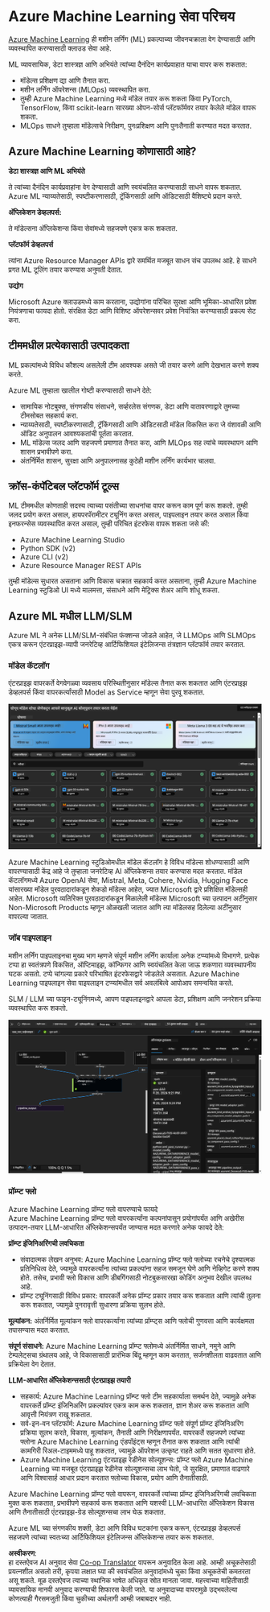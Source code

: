 <!--
CO_OP_TRANSLATOR_METADATA:
{
  "original_hash": "7fe541373802e33568e94e13226d463c",
  "translation_date": "2025-07-17T09:38:47+00:00",
  "source_file": "md/03.FineTuning/Introduce_AzureML.md",
  "language_code": "mr"
}
-->
# **Azure Machine Learning सेवा परिचय**

[Azure Machine Learning](https://ml.azure.com?WT.mc_id=aiml-138114-kinfeylo) ही मशीन लर्निंग (ML) प्रकल्पाच्या जीवनचक्राला वेग देण्यासाठी आणि व्यवस्थापित करण्यासाठी क्लाउड सेवा आहे.

ML व्यावसायिक, डेटा शास्त्रज्ञ आणि अभियंते त्यांच्या दैनंदिन कार्यप्रवाहात याचा वापर करू शकतात:

- मॉडेल्स प्रशिक्षण द्या आणि तैनात करा.
- मशीन लर्निंग ऑपरेशन्स (MLOps) व्यवस्थापित करा.
- तुम्ही Azure Machine Learning मध्ये मॉडेल तयार करू शकता किंवा PyTorch, TensorFlow, किंवा scikit-learn सारख्या ओपन-सोर्स प्लॅटफॉर्मवर तयार केलेले मॉडेल वापरू शकता.
- MLOps साधने तुम्हाला मॉडेल्सचे निरीक्षण, पुनःप्रशिक्षण आणि पुनःतैनाती करण्यात मदत करतात.

## Azure Machine Learning कोणासाठी आहे?

**डेटा शास्त्रज्ञ आणि ML अभियंते**

ते त्यांच्या दैनंदिन कार्यप्रवाहांना वेग देण्यासाठी आणि स्वयंचलित करण्यासाठी साधने वापरू शकतात.
Azure ML न्याय्यतेसाठी, स्पष्टीकरणासाठी, ट्रॅकिंगसाठी आणि ऑडिटसाठी वैशिष्ट्ये प्रदान करते.

**अ‍ॅप्लिकेशन डेव्हलपर्स:**

ते मॉडेल्सना अ‍ॅप्लिकेशन्स किंवा सेवांमध्ये सहजपणे एकत्र करू शकतात.

**प्लॅटफॉर्म डेव्हलपर्स**

त्यांना Azure Resource Manager APIs द्वारे समर्थित मजबूत साधन संच उपलब्ध आहे.
हे साधने प्रगत ML टूलिंग तयार करण्यास अनुमती देतात.

**उद्योग**

Microsoft Azure क्लाउडमध्ये काम करताना, उद्योगांना परिचित सुरक्षा आणि भूमिका-आधारित प्रवेश नियंत्रणाचा फायदा होतो.
संरक्षित डेटा आणि विशिष्ट ऑपरेशन्सवर प्रवेश नियंत्रित करण्यासाठी प्रकल्प सेट करा.

## टीममधील प्रत्येकासाठी उत्पादकता
ML प्रकल्पांमध्ये विविध कौशल्य असलेली टीम आवश्यक असते जी तयार करणे आणि देखभाल करणे शक्य करते.

Azure ML तुम्हाला खालील गोष्टी करण्यासाठी साधने देते:
- सामायिक नोटबुक्स, संगणकीय संसाधने, सर्व्हरलेस संगणक, डेटा आणि वातावरणाद्वारे तुमच्या टीमसोबत सहकार्य करा.
- न्याय्यतेसाठी, स्पष्टीकरणासाठी, ट्रॅकिंगसाठी आणि ऑडिटसाठी मॉडेल विकसित करा जे वंशावळी आणि ऑडिट अनुपालन आवश्यकतांची पूर्तता करतात.
- ML मॉडेल्स जलद आणि सहजपणे प्रमाणात तैनात करा, आणि MLOps सह त्यांचे व्यवस्थापन आणि शासन प्रभावीपणे करा.
- अंतर्निर्मित शासन, सुरक्षा आणि अनुपालनासह कुठेही मशीन लर्निंग कार्यभार चालवा.

## क्रॉस-कंपॅटिबल प्लॅटफॉर्म टूल्स

ML टीममधील कोणताही सदस्य त्याच्या पसंतीच्या साधनांचा वापर करून काम पूर्ण करू शकतो.
तुम्ही जलद प्रयोग करत असाल, हायपरपॅरामीटर ट्यूनिंग करत असाल, पाइपलाइन तयार करत असाल किंवा इनफरन्सेस व्यवस्थापित करत असाल, तुम्ही परिचित इंटरफेस वापरू शकता जसे की:
- Azure Machine Learning Studio
- Python SDK (v2)
- Azure CLI (v2)
- Azure Resource Manager REST APIs

तुम्ही मॉडेल्स सुधारत असताना आणि विकास चक्रात सहकार्य करत असताना, तुम्ही Azure Machine Learning स्टुडिओ UI मध्ये मालमत्ता, संसाधने आणि मेट्रिक्स शेअर आणि शोधू शकता.

## **Azure ML मधील LLM/SLM**

Azure ML ने अनेक LLM/SLM-संबंधित फंक्शन्स जोडले आहेत, जे LLMOps आणि SLMOps एकत्र करून एंटरप्राइझ-व्यापी जनरेटिव्ह आर्टिफिशियल इंटेलिजन्स तंत्रज्ञान प्लॅटफॉर्म तयार करतात.

### **मॉडेल कॅटलॉग**

एंटरप्राइझ वापरकर्ते वेगवेगळ्या व्यवसाय परिस्थितीनुसार मॉडेल्स तैनात करू शकतात आणि एंटरप्राइझ डेव्हलपर्स किंवा वापरकर्त्यांसाठी Model as Service म्हणून सेवा पुरवू शकतात.

![models](../../../../translated_images/models.e6c7ff50a51806fd0bfd398477e3db3d5c3dc545cd7308344e448e0b8d8295a1.mr.png)

Azure Machine Learning स्टुडिओमधील मॉडेल कॅटलॉग हे विविध मॉडेल्स शोधण्यासाठी आणि वापरण्यासाठी केंद्र आहे जे तुम्हाला जनरेटिव्ह AI अ‍ॅप्लिकेशन्स तयार करण्यास मदत करतात. मॉडेल कॅटलॉगमध्ये Azure OpenAI सेवा, Mistral, Meta, Cohere, Nvidia, Hugging Face यांसारख्या मॉडेल पुरवठादारांकडून शेकडो मॉडेल्स आहेत, ज्यात Microsoft द्वारे प्रशिक्षित मॉडेल्सही आहेत. Microsoft व्यतिरिक्त पुरवठादारांकडून मिळालेली मॉडेल्स Microsoft च्या उत्पादन अटींनुसार Non-Microsoft Products म्हणून ओळखली जातात आणि त्या मॉडेलसह दिलेल्या अटींनुसार वापरल्या जातात.

### **जॉब पाइपलाइन**

मशीन लर्निंग पाइपलाइनचा मुख्य भाग म्हणजे संपूर्ण मशीन लर्निंग कार्याला अनेक टप्प्यांमध्ये विभागणे. प्रत्येक टप्पा हा स्वतंत्रपणे विकसित, ऑप्टिमाइझ, कॉन्फिगर आणि स्वयंचलित केला जाऊ शकणारा व्यवस्थापनीय घटक असतो. टप्पे चांगल्या प्रकारे परिभाषित इंटरफेसद्वारे जोडलेले असतात. Azure Machine Learning पाइपलाइन सेवा पाइपलाइन टप्प्यांमधील सर्व अवलंबित्वे आपोआप समन्वयित करते.

SLM / LLM च्या फाइन-ट्यूनिंगमध्ये, आपण पाइपलाइनद्वारे आपला डेटा, प्रशिक्षण आणि जनरेशन प्रक्रिया व्यवस्थापित करू शकतो.

![finetuning](../../../../translated_images/finetuning.6559da198851fa523d94d6f0b9f271fa6e1bbac13db0024ebda43cb5348a4633.mr.png)

### **प्रॉम्प्ट फ्लो**

Azure Machine Learning प्रॉम्प्ट फ्लो वापरण्याचे फायदे  
Azure Machine Learning प्रॉम्प्ट फ्लो वापरकर्त्यांना कल्पनांपासून प्रयोगांपर्यंत आणि अखेरीस उत्पादन-तयार LLM-आधारित अ‍ॅप्लिकेशन्सपर्यंत जाण्यास मदत करणारे अनेक फायदे देते:

**प्रॉम्प्ट इंजिनिअरिंगची लवचिकता**

- संवादात्मक लेखन अनुभव: Azure Machine Learning प्रॉम्प्ट फ्लो फ्लोच्या रचनेचे दृश्यात्मक प्रतिनिधित्व देते, ज्यामुळे वापरकर्त्यांना त्यांच्या प्रकल्पांना सहज समजून घेणे आणि नेव्हिगेट करणे शक्य होते. तसेच, प्रभावी फ्लो विकास आणि डीबगिंगसाठी नोटबुकसारखा कोडिंग अनुभव देखील उपलब्ध आहे.
- प्रॉम्प्ट ट्यूनिंगसाठी विविध प्रकार: वापरकर्ते अनेक प्रॉम्प्ट प्रकार तयार करू शकतात आणि त्यांची तुलना करू शकतात, ज्यामुळे पुनरावृत्ती सुधारणा प्रक्रिया सुलभ होते.

**मूल्यांकन:** अंतर्निर्मित मूल्यांकन फ्लो वापरकर्त्यांना त्यांच्या प्रॉम्प्ट्स आणि फ्लोची गुणवत्ता आणि कार्यक्षमता तपासण्यास मदत करतात.

**संपूर्ण संसाधने:** Azure Machine Learning प्रॉम्प्ट फ्लोमध्ये अंतर्निर्मित साधने, नमुने आणि टेम्पलेट्सचा ग्रंथालय आहे, जे विकासासाठी प्रारंभिक बिंदू म्हणून काम करतात, सर्जनशीलता वाढवतात आणि प्रक्रियेला वेग देतात.

**LLM-आधारित अ‍ॅप्लिकेशन्ससाठी एंटरप्राइझ तयारी**

- सहकार्य: Azure Machine Learning प्रॉम्प्ट फ्लो टीम सहकार्याला समर्थन देते, ज्यामुळे अनेक वापरकर्ते प्रॉम्प्ट इंजिनिअरिंग प्रकल्पांवर एकत्र काम करू शकतात, ज्ञान शेअर करू शकतात आणि आवृत्ती नियंत्रण राखू शकतात.
- सर्व-इन-वन प्लॅटफॉर्म: Azure Machine Learning प्रॉम्प्ट फ्लो संपूर्ण प्रॉम्प्ट इंजिनिअरिंग प्रक्रिया सुलभ करते, विकास, मूल्यांकन, तैनाती आणि निरीक्षणापर्यंत. वापरकर्ते सहजपणे त्यांच्या फ्लोना Azure Machine Learning एंडपॉइंट्स म्हणून तैनात करू शकतात आणि त्यांची कामगिरी रिअल-टाइममध्ये पाहू शकतात, ज्यामुळे ऑपरेशन उत्कृष्ट राहते आणि सतत सुधारणा होते.
- Azure Machine Learning एंटरप्राइझ रेडीनेस सोल्यूशन्स: प्रॉम्प्ट फ्लो Azure Machine Learning च्या मजबूत एंटरप्राइझ रेडीनेस सोल्यूशन्सचा लाभ घेतो, जे सुरक्षित, प्रमाणात वाढणारे आणि विश्वासार्ह आधार प्रदान करतात फ्लोच्या विकास, प्रयोग आणि तैनातीसाठी.

Azure Machine Learning प्रॉम्प्ट फ्लो वापरून, वापरकर्ते त्यांच्या प्रॉम्प्ट इंजिनिअरिंगची लवचिकता मुक्त करू शकतात, प्रभावीपणे सहकार्य करू शकतात आणि यशस्वी LLM-आधारित अ‍ॅप्लिकेशन विकास आणि तैनातीसाठी एंटरप्राइझ-ग्रेड सोल्यूशन्सचा लाभ घेऊ शकतात.

Azure ML च्या संगणकीय शक्ती, डेटा आणि विविध घटकांना एकत्र करून, एंटरप्राइझ डेव्हलपर्स सहजपणे त्यांच्या स्वतःच्या आर्टिफिशियल इंटेलिजन्स अ‍ॅप्लिकेशन्स तयार करू शकतात.

**अस्वीकरण**:  
हा दस्तऐवज AI अनुवाद सेवा [Co-op Translator](https://github.com/Azure/co-op-translator) वापरून अनुवादित केला आहे. आम्ही अचूकतेसाठी प्रयत्नशील असलो तरी, कृपया लक्षात घ्या की स्वयंचलित अनुवादांमध्ये चुका किंवा अचूकतेची कमतरता असू शकते. मूळ दस्तऐवज त्याच्या स्थानिक भाषेत अधिकृत स्रोत मानला जावा. महत्त्वाच्या माहितीसाठी व्यावसायिक मानवी अनुवाद करण्याची शिफारस केली जाते. या अनुवादाच्या वापरामुळे उद्भवलेल्या कोणत्याही गैरसमजुती किंवा चुकीच्या अर्थलागी आम्ही जबाबदार नाही.